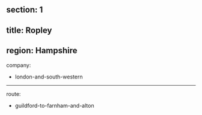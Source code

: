 section: 1
----
title: Ropley
----
region: Hampshire
----
company:
- london-and-south-western
----
route:
- guildford-to-farnham-and-alton
